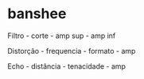 # banshee



Filtro
 	- corte
 	- amp sup
 	- amp inf

Distorção
	- frequencia
	- formato
	- amp

Echo
	- distância
	- tenacidade
	- amp

